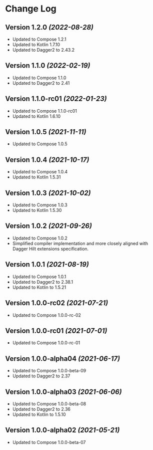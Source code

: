 Change Log
===========

Version 1.2.0 *(2022-08-28)*
----------------------------

* Updated to Compose 1.2.1
* Updated to Kotlin 1.7.10
* Updated to Dagger2 to 2.43.2

Version 1.1.0 *(2022-02-19)*
----------------------------

* Updated to Compose 1.1.0
* Updated to Dagger2 to 2.41

Version 1.1.0-rc01 *(2022-01-23)*
----------------------------

* Updated to Compose 1.1.0-rc01
* Updated to Kotlin 1.6.10

Version 1.0.5 *(2021-11-11)*
----------------------------

* Updated to Compose 1.0.5

Version 1.0.4 *(2021-10-17)*
----------------------------

* Updated to Compose 1.0.4
* Updated to Kotlin 1.5.31

Version 1.0.3 *(2021-10-02)*
----------------------------

* Updated to Compose 1.0.3
* Updated to Kotlin 1.5.30

Version 1.0.2 *(2021-09-26)*
----------------------------

* Updated to Compose 1.0.2
* Simplified compiler implementation and more closely aligned with Dagger Hilt extensions specification.

Version 1.0.1 *(2021-08-19)*
----------------------------

* Updated to Compose 1.0.1
* Updated to Dagger2 to 2.38.1
* Updated to Kotlin to 1.5.21

Version 1.0.0-rc02 *(2021-07-21)*
----------------------------

* Updated to Compose 1.0.0-rc-02

Version 1.0.0-rc01 *(2021-07-01)*
----------------------------

* Updated to Compose 1.0.0-rc-01

Version 1.0.0-alpha04 *(2021-06-17)*
----------------------------

* Updated to Compose 1.0.0-beta-09
* Updated to Dagger2 to 2.37

Version 1.0.0-alpha03 *(2021-06-06)*
----------------------------

* Updated to Compose 1.0.0-beta-08
* Updated to Dagger2 to 2.36
* Updated to Kotlin to 1.5.10


Version 1.0.0-alpha02 *(2021-05-21)*
----------------------------

* Updated to Compose 1.0.0-beta-07
